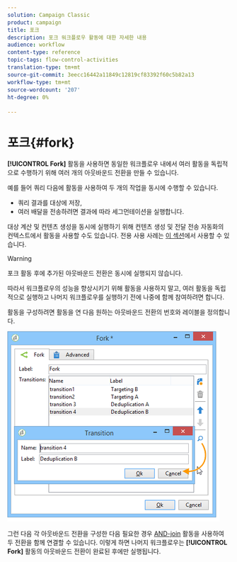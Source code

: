 ```yaml
---
solution: Campaign Classic
product: campaign
title: 포크
description: 포크 워크플로우 활동에 대한 자세한 내용
audience: workflow
content-type: reference
topic-tags: flow-control-activities
translation-type: tm+mt
source-git-commit: 3eecc16442a11849c12819cf83392f60c5b82a13
workflow-type: tm+mt
source-wordcount: '207'
ht-degree: 0%

---
```



# 포크{#fork}

**[!UICONTROL Fork]** 활동을 사용하면 동일한 워크플로우 내에서 여러 활동을 독립적으로 수행하기 위해 여러 개의 아웃바운드 전환을 만들 수 있습니다.

예를 들어 쿼리 다음에 활동을 사용하여 두 개의 작업을 동시에 수행할 수 있습니다.

* 쿼리 결과를 대상에 저장,
* 여러 배달을 전송하려면 결과에 따라 세그먼테이션을 실행합니다.

대상 계산 및 컨텐츠 생성을 동시에 실행하기 위해 컨텐츠 생성 및 전달 전송 자동화의 컨텍스트에서 활동을 사용할 수도 있습니다. 전용 사용 사례는 [이 섹션](../../delivery/using/automating-via-workflows.md#creating-the-delivery-and-its-content)에서 사용할 수 있습니다.

>[!WARNING]
>
>포크 활동 후에 추가된 아웃바운드 전환은 동시에 실행되지 않습니다.
>
>따라서 워크플로우의 성능을 향상시키기 위해 활동을 사용하지 말고, 여러 활동을 독립적으로 실행하고 나머지 워크플로우를 실행하기 전에 나중에 함께 참여하려면 합니다.

활동을 구성하려면 활동을 연 다음 원하는 아웃바운드 전환의 번호와 레이블을 정의합니다.

![](assets/s_user_segmentation_fork.png)

그런 다음 각 아웃바운드 전환을 구성한 다음 필요한 경우 [AND-join](../../workflow/using/and-join.md) 활동을 사용하여 두 전환을 함께 연결할 수 있습니다. 이렇게 하면 나머지 워크플로우는 **[!UICONTROL Fork]** 활동의 아웃바운드 전환이 완료된 후에만 실행됩니다.
